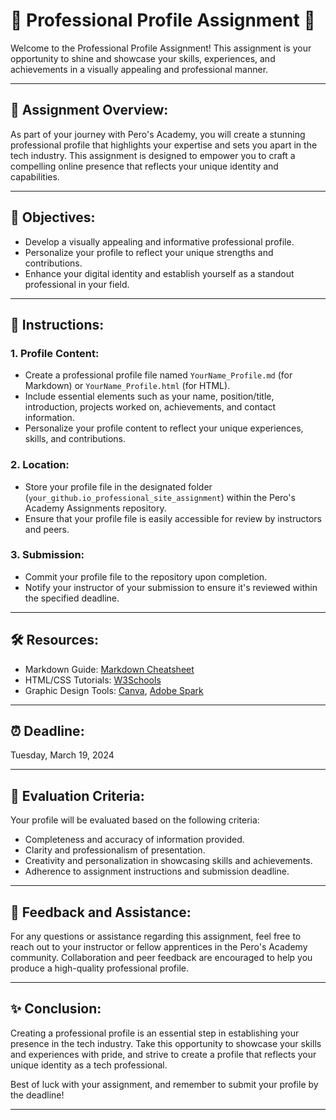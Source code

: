 # 🚀 Professional Profile Assignment 🚀

Welcome to the Professional Profile Assignment! This assignment is your opportunity to shine and showcase your skills, experiences, and achievements in a visually appealing and professional manner.

---

## 📝 Assignment Overview:

As part of your journey with Pero's Academy, you will create a stunning professional profile that highlights your expertise and sets you apart in the tech industry. This assignment is designed to empower you to craft a compelling online presence that reflects your unique identity and capabilities.

---

## 🎯 Objectives:

- Develop a visually appealing and informative professional profile.
- Personalize your profile to reflect your unique strengths and contributions.
- Enhance your digital identity and establish yourself as a standout professional in your field.

---

## 📌 Instructions:

### 1. Profile Content:
- Create a professional profile file named `YourName_Profile.md` (for Markdown) or `YourName_Profile.html` (for HTML).
- Include essential elements such as your name, position/title, introduction, projects worked on, achievements, and contact information.
- Personalize your profile content to reflect your unique experiences, skills, and contributions.

### 2. Location:
- Store your profile file in the designated folder (`your_github.io_professional_site_assignment`) within the Pero's Academy Assignments repository.
- Ensure that your profile file is easily accessible for review by instructors and peers.

### 3. Submission:
- Commit your profile file to the repository upon completion.
- Notify your instructor of your submission to ensure it's reviewed within the specified deadline.

---

## 🛠️ Resources:

- Markdown Guide: [Markdown Cheatsheet](https://www.markdownguide.org/cheat-sheet/)
- HTML/CSS Tutorials: [W3Schools](https://www.w3schools.com/)
- Graphic Design Tools: [Canva](https://www.canva.com/), [Adobe Spark](https://spark.adobe.com/)

---

## ⏰ Deadline:

Tuesday, March 19, 2024

---

## 📝 Evaluation Criteria:

Your profile will be evaluated based on the following criteria:
- Completeness and accuracy of information provided.
- Clarity and professionalism of presentation.
- Creativity and personalization in showcasing skills and achievements.
- Adherence to assignment instructions and submission deadline.

---

## 🤝 Feedback and Assistance:

For any questions or assistance regarding this assignment, feel free to reach out to your instructor or fellow apprentices in the Pero's Academy community. Collaboration and peer feedback are encouraged to help you produce a high-quality professional profile.

---

## ✨ Conclusion:

Creating a professional profile is an essential step in establishing your presence in the tech industry. Take this opportunity to showcase your skills and experiences with pride, and strive to create a profile that reflects your unique identity as a tech professional.

Best of luck with your assignment, and remember to submit your profile by the deadline!

---

